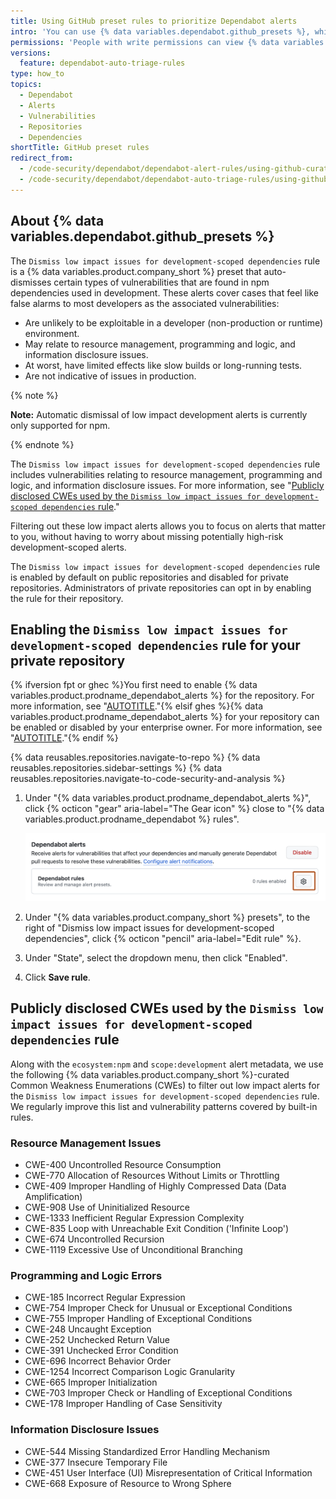 ```yaml
---
title: Using GitHub preset rules to prioritize Dependabot alerts
intro: 'You can use {% data variables.dependabot.github_presets %}, which are rules curated by {% data variables.product.company_short %}, to auto-dismiss low impact development alerts for npm dependencies.'
permissions: 'People with write permissions can view {% data variables.dependabot.auto_triage_rules %} for the repository. People with admin permissions to a repository can enable or disable {% data variables.dependabot.github_presets %} for the repository. Organization owners and security managers can enable or disable {% data variables.dependabot.github_presets %} at the organization-level and optionally choose to enforce rules for repositories in the organization.'
versions:
  feature: dependabot-auto-triage-rules
type: how_to
topics:
  - Dependabot
  - Alerts
  - Vulnerabilities
  - Repositories
  - Dependencies
shortTitle: GitHub preset rules
redirect_from:
  - /code-security/dependabot/dependabot-alert-rules/using-github-curated-alert-rules-to-prioritize-dependabot-alerts
  - /code-security/dependabot/dependabot-auto-triage-rules/using-github-curated-default-rules-to-prioritize-dependabot-alerts
---
```


## About {% data variables.dependabot.github_presets %}

The `Dismiss low impact issues for development-scoped dependencies` rule is a {% data variables.product.company_short %} preset that auto-dismisses certain types of vulnerabilities that are found in npm dependencies used in development. These alerts cover cases that feel like false alarms to most developers as the associated vulnerabilities:

* Are unlikely to be exploitable in a developer (non-production or runtime) environment.
* May relate to resource management, programming and logic, and information disclosure issues.
* At worst, have limited effects like slow builds or long-running tests.
* Are not indicative of issues in production.

{% note %}

**Note:** Automatic dismissal of low impact development alerts is currently only supported for npm.

{% endnote %}

The `Dismiss low impact issues for development-scoped dependencies` rule includes vulnerabilities relating to resource management, programming and logic, and information disclosure issues. For more information, see "[Publicly disclosed CWEs used by the `Dismiss low impact issues for development-scoped dependencies` rule](#publicly-disclosed-cwes-used-by-the-dismiss-low-impact-issues-for-development-scoped-dependencies-rule)."

Filtering out these low impact alerts allows you to focus on alerts that matter to you, without having to worry about missing potentially high-risk development-scoped alerts.

The `Dismiss low impact issues for development-scoped dependencies` rule is enabled by default on public repositories and disabled for private repositories. Administrators of private repositories can opt in by enabling the rule for their repository.

## Enabling the `Dismiss low impact issues for development-scoped dependencies` rule for your private repository

{% ifversion fpt or ghec %}You first need to enable {% data variables.product.prodname_dependabot_alerts %} for the repository. For more information, see "[AUTOTITLE](/code-security/dependabot/dependabot-alerts/configuring-dependabot-alerts#managing-dependabot-alerts-for-your-repository)."{% elsif ghes %}{% data variables.product.prodname_dependabot_alerts %} for your repository can be enabled or disabled by your enterprise owner. For more information, see "[AUTOTITLE](/admin/configuration/configuring-github-connect/enabling-dependabot-for-your-enterprise)."{% endif %}

{% data reusables.repositories.navigate-to-repo %}
{% data reusables.repositories.sidebar-settings %}
{% data reusables.repositories.navigate-to-code-security-and-analysis %}
1. Under "{% data variables.product.prodname_dependabot_alerts %}", click {% octicon "gear" aria-label="The Gear icon" %} close to "{% data variables.product.prodname_dependabot %} rules".

   ![Screenshot of the "Code security and analysis" page for a repository. The gear icon is highlighted with an orange outline.](/assets/images/help/repository/dependabot-rules-page.png)

1. Under "{% data variables.product.company_short %} presets", to the right of "Dismiss low impact issues for development-scoped dependencies", click {% octicon "pencil" aria-label="Edit rule" %}.
1. Under "State", select the dropdown menu, then click "Enabled".
1. Click **Save rule**.

## Publicly disclosed CWEs used by the `Dismiss low impact issues for development-scoped dependencies` rule

Along with the `ecosystem:npm` and `scope:development` alert metadata, we use the following {% data variables.product.company_short %}-curated Common Weakness Enumerations (CWEs) to filter out low impact alerts for the `Dismiss low impact issues for development-scoped dependencies` rule. We regularly improve this list and vulnerability patterns covered by built-in rules.

### Resource Management Issues

* CWE-400 Uncontrolled Resource Consumption
* CWE-770 Allocation of Resources Without Limits or Throttling
* CWE-409 Improper Handling of Highly Compressed Data (Data Amplification)
* CWE-908 Use of Uninitialized Resource
* CWE-1333 Inefficient Regular Expression Complexity
* CWE-835 Loop with Unreachable Exit Condition ('Infinite Loop')
* CWE-674 Uncontrolled Recursion
* CWE-1119 Excessive Use of Unconditional Branching

### Programming and Logic Errors

* CWE-185 Incorrect Regular Expression
* CWE-754 Improper Check for Unusual or Exceptional Conditions
* CWE-755 Improper Handling of Exceptional Conditions
* CWE-248 Uncaught Exception
* CWE-252 Unchecked Return Value
* CWE-391 Unchecked Error Condition
* CWE-696 Incorrect Behavior Order
* CWE-1254 Incorrect Comparison Logic Granularity
* CWE-665 Improper Initialization
* CWE-703 Improper Check or Handling of Exceptional Conditions
* CWE-178 Improper Handling of Case Sensitivity

### Information Disclosure Issues

* CWE-544 Missing Standardized Error Handling Mechanism
* CWE-377 Insecure Temporary File
* CWE-451 User Interface (UI) Misrepresentation of Critical Information
* CWE-668 Exposure of Resource to Wrong Sphere
